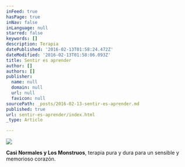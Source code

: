 ```yaml
---
inFeed: true
hasPage: true
inNav: false
inLanguage: null
starred: false
keywords: []
description: Terapia
datePublished: '2016-02-13T01:58:24.472Z'
dateModified: '2016-02-13T01:58:06.093Z'
title: Sentir es aprender
author: []
authors: []
publisher:
  name: null
  domain: null
  url: null
  favicon: null
sourcePath: _posts/2016-02-13-sentir-es-aprender.md
published: true
url: sentir-es-aprender/index.html
_type: Article

---
```

![](https://the-grid-user-content.s3-us-west-2.amazonaws.com/6397c922-874f-4a8f-9e56-4f392cf296a9.png)

**Casi Normales y Los Monstruos**, terapia pura y dura para un sensible y memorioso corazón.